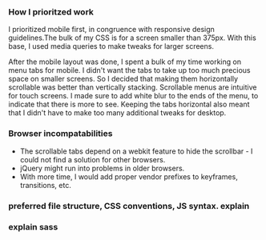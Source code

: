 ### How I prioritzed work

I prioritized mobile first, in congruence with responsive design guidelines.The bulk of my CSS is for a screen smaller than 375px. With this base, I used media queries to make tweaks for larger screens.

After the mobile layout was done, I spent a bulk of my time working on menu tabs for mobile. I didn't want the tabs to take up too much precious space on smaller screens. So I decided that making them horizontally scrollable was better than vertically stacking. Scrollable menus are intuitive for touch screens. I made sure to add white blur to the ends of the menu, to indicate that there is more to see. Keeping the tabs horizontal also meant that I didn't have to make too many additional tweaks for desktop.


### Browser incompatabilities

+ The scrollable tabs depend on a webkit feature to hide the scrollbar - I could not find a solution for other browsers.
+ jQuery might run into problems in older browsers.
+ With more time, I would add proper vendor prefixes to keyframes, transitions, etc.



### preferred file structure, CSS conventions, JS syntax. explain


### explain sass
